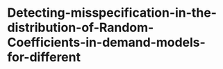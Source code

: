 # Detecting-misspecification-in-the-distribution-of-Random-Coefficients-in-demand-models-for-different